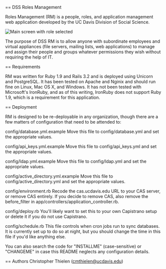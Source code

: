 == DSS Roles Management

Roles Management (RM) is a people, roles, and application management web
application developed by the UC Davis Division of Social Science.

![Main screen with role selected](http://it.dss.ucdavis.edu/intranet/archive/developers/github-screenshots/rm-main-screen-with-role-selected/image "Main screen with role selected")

The purpose of DSS RM is to allow anyone with subordinate employees and
virtual appliances (file servers, mailing lists, web applications) to
manage and assign their people and groups whatever permissions they wish
without requiring the help of IT.

== Requirements

RM was written for Ruby 1.9 and Rails 3.2 and is deployed using Unicorn and
PostgreSQL. It has been tested on Apache and Nginix and should run fine on
Linux, Mac OS X, and Windows. It has not been tested with Microsoft's
IronRuby, and as of this writing, IronRuby does not support Ruby 1.9, which
is a requirement for this application.

== Deployment

RM is designed to be re-deployable in any organization, though there are a few
matters of configuration that need to be attended to:

config/database.yml.example
	Move this file to config/database.yml and set the appropriate values.

config/api_keys.yml.example
	Move this file to config/api_keys.yml and set the appropriate values.

config/ldap.yml.example
  Move this file to config/ldap.yml and set the appropriate values.

config/active_directory.yml.example
  Move this file to config/active_directory.yml and set the appropriate values.

config/environment.rb
	Recode the cas.ucdavis.edu URL to your CAS server, or remove CAS entirely. If
  you decide to remove CAS, also remove the before_filter in
	app/controllers/application_controller.rb.

config/deploy.rb
	You'll likely want to set this to your own Capistrano setup or delete it
	if you do not use Capistrano.

config/schedule.rb
  This file controls when cron jobs run to sync databases. It is currently
  set up to do so at night, but you should change the time in this file if
  you'd like anything else.

You can also search the code for "INSTALLME" (case-sensitive) or "CHANGEME"
in case this README neglects any configuration details.

== Authors
Christopher Thielen (cmthielen@ucdavis.edu)
